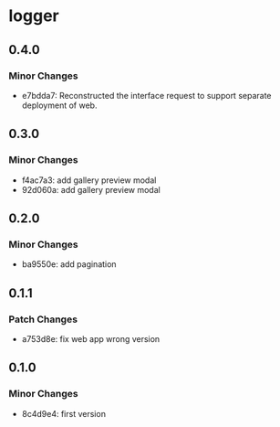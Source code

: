 # logger

## 0.4.0

### Minor Changes

- e7bdda7: Reconstructed the interface request to support separate deployment of web.

## 0.3.0

### Minor Changes

- f4ac7a3: add gallery preview modal
- 92d060a: add gallery preview modal

## 0.2.0

### Minor Changes

- ba9550e: add pagination

## 0.1.1

### Patch Changes

- a753d8e: fix web app wrong version

## 0.1.0

### Minor Changes

- 8c4d9e4: first version

